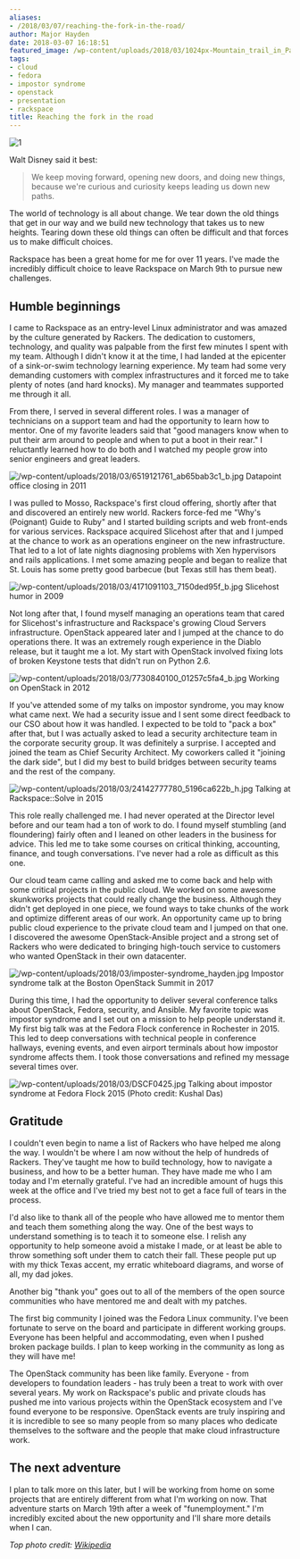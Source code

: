 ```yaml
---
aliases:
- /2018/03/07/reaching-the-fork-in-the-road/
author: Major Hayden
date: 2018-03-07 16:18:51
featured_image: /wp-content/uploads/2018/03/1024px-Mountain_trail_in_Panachaiko_mountains_Greece.jpg
tags:
- cloud
- fedora
- impostor syndrome
- openstack
- presentation
- rackspace
title: Reaching the fork in the road
---
```


![1]

Walt Disney said it best:

> We keep moving forward, opening new doors, and doing new things, because we're curious and curiosity keeps leading us down new paths.

The world of technology is all about change. We tear down the old things that get in our way and we build new technology that takes us to new heights. Tearing down these old things can often be difficult and that forces us to make difficult choices.

Rackspace has been a great home for me for over 11 years. I've made the incredibly difficult choice to leave Rackspace on March 9th to pursue new challenges.

## Humble beginnings

I came to Rackspace as an entry-level Linux administrator and was amazed by the culture generated by Rackers. The dedication to customers, technology, and quality was palpable from the first few minutes I spent with my team. Although I didn't know it at the time, I had landed at the epicenter of a sink-or-swim technology learning experience. My team had some very demanding customers with complex infrastructures and it forced me to take plenty of notes (and hard knocks). My manager and teammates supported me through it all.

From there, I served in several different roles. I was a manager of technicians on a support team and had the opportunity to learn how to mentor. One of my favorite leaders said that "good managers know when to put their arm around to people and when to put a boot in their rear." I reluctantly learned how to do both and I watched my people grow into senior engineers and great leaders.

![/wp-content/uploads/2018/03/6519121761_ab65bab3c1_b.jpg](/wp-content/uploads/2018/03/6519121761_ab65bab3c1_b.jpg)
Datapoint office closing in 2011

I was pulled to Mosso, Rackspace's first cloud offering, shortly after that and discovered an entirely new world. Rackers force-fed me "Why's (Poignant) Guide to Ruby" and I started building scripts and web front-ends for various services. Rackspace acquired Slicehost after that and I jumped at the chance to work as an operations engineer on the new infrastructure. That led to a lot of late nights diagnosing problems with Xen hypervisors and rails applications. I met some amazing people and began to realize that St. Louis has some pretty good barbecue (but Texas still has them beat).

![/wp-content/uploads/2018/03/4171091103_7150ded95f_b.jpg](/wp-content/uploads/2018/03/4171091103_7150ded95f_b.jpg)
Slicehost humor in 2009

Not long after that, I found myself managing an operations team that cared for Slicehost's infrastructure and Rackspace's growing Cloud Servers infrastructure. OpenStack appeared later and I jumped at the chance to do operations there. It was an extremely rough experience in the Diablo release, but it taught me a lot. My start with OpenStack involved fixing lots of broken Keystone tests that didn't run on Python 2.6.

![/wp-content/uploads/2018/03/7730840100_01257c5fa4_b.jpg](/wp-content/uploads/2018/03/7730840100_01257c5fa4_b.jpg)
Working on OpenStack in 2012

If you've attended some of my talks on impostor syndrome, you may know what came next. We had a security issue and I sent some direct feedback to our CSO about how it was handled. I expected to be told to "pack a box" after that, but I was actually asked to lead a security architecture team in the corporate security group. It was definitely a surprise. I accepted and joined the team as Chief Security Architect. My coworkers called it "joining the dark side", but I did my best to build bridges between security teams and the rest of the company.

![/wp-content/uploads/2018/03/24142777780_5196ca622b_h.jpg](/wp-content/uploads/2018/03/24142777780_5196ca622b_h.jpg)
Talking at Rackspace::Solve in 2015

This role really challenged me. I had never operated at the Director level before and our team had a ton of work to do. I found myself stumbling (and floundering) fairly often and I leaned on other leaders in the business for advice. This led me to take some courses on critical thinking, accounting, finance, and tough conversations. I've never had a role as difficult as this one.

Our cloud team came calling and asked me to come back and help with some critical projects in the public cloud. We worked on some awesome skunkworks projects that could really change the business. Although they didn't get deployed in one piece, we found ways to take chunks of the work and optimize different areas of our work. An opportunity came up to bring public cloud experience to the private cloud team and I jumped on that one. I discovered the awesome OpenStack-Ansible project and a strong set of Rackers who were dedicated to bringing high-touch service to customers who wanted OpenStack in their own datacenter.

![/wp-content/uploads/2018/03/imposter-syndrome_hayden.jpg](/wp-content/uploads/2018/03/imposter-syndrome_hayden.jpg)
Impostor syndrome talk at the Boston OpenStack Summit in 2017

During this time, I had the opportunity to deliver several conference talks about OpenStack, Fedora, security, and Ansible. My favorite topic was impostor syndrome and I set out on a mission to help people understand it. My first big talk was at the Fedora Flock conference in Rochester in 2015. This led to deep conversations with technical people in conference hallways, evening events, and even airport terminals about how impostor syndrome affects them. I took those conversations and refined my message several times over.

![/wp-content/uploads/2018/03/DSCF0425.jpg](/wp-content/uploads/2018/03/DSCF0425.jpg)
Talking about impostor syndrome at Fedora Flock 2015 (Photo credit: Kushal Das)

## Gratitude

I couldn't even begin to name a list of Rackers who have helped me along the way. I wouldn't be where I am now without the help of hundreds of Rackers. They've taught me how to build technology, how to navigate a business, and how to be a better human. They have made me who I am today and I'm eternally grateful. I've had an incredible amount of hugs this week at the office and I've tried my best not to get a face full of tears in the process.

I'd also like to thank all of the people who have allowed me to mentor them and teach them something along the way. One of the best ways to understand something is to teach it to someone else. I relish any opportunity to help someone avoid a mistake I made, or at least be able to throw something soft under them to catch their fall. These people put up with my thick Texas accent, my erratic whiteboard diagrams, and worse of all, my dad jokes.

Another big "thank you" goes out to all of the members of the open source communities who have mentored me and dealt with my patches.

The first big community I joined was the Fedora Linux community. I've been fortunate to serve on the board and participate in different working groups. Everyone has been helpful and accommodating, even when I pushed broken package builds. I plan to keep working in the community as long as they will have me!

The OpenStack community has been like family. Everyone - from developers to foundation leaders - has truly been a treat to work with over several years. My work on Rackspace's public and private clouds has pushed me into various projects within the OpenStack ecosystem and I've found everyone to be responsive. OpenStack events are truly inspiring and it is incredible to see so many people from so many places who dedicate themselves to the software and the people that make cloud infrastructure work.

## The next adventure

I plan to talk more on this later, but I will be working from home on some projects that are entirely different from what I'm working on now. That adventure starts on March 19th after a week of "funemployment." I'm incredibly excited about the new opportunity and I'll share more details when I can.

_Top photo credit: [Wikipedia][2]_

 [1]: /wp-content/uploads/2018/03/1024px-Mountain_trail_in_Panachaiko_mountains_Greece.jpg
 [2]: https://commons.wikimedia.org/wiki/File:Mountain_trail_in_Panachaiko_mountains,_Greece.jpg